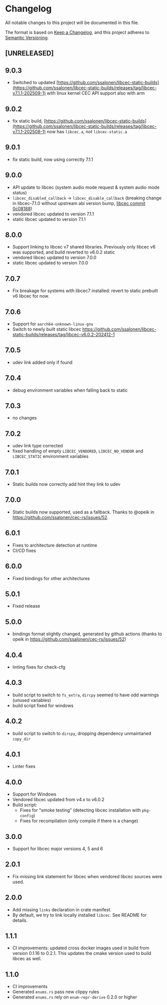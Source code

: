 # Changelog

All notable changes to this project will be documented in this file.

The format is based on [Keep a Changelog](https://keepachangelog.com/en/1.0.0/),
and this project adheres to [Semantic Versioning](https://semver.org/spec/v2.0.0.html).

## [UNRELEASED]

## 9.0.3

- Switched to updated [https://github.com/ssalonen/libcec-static-builds](https://github.com/ssalonen/libcec-static-builds/releases/tag/libcec-v7.1.1-202509-1) with linux kernel CEC API support also with arm

## 9.0.2

- fix static build, [https://github.com/ssalonen/libcec-static-builds](https://github.com/ssalonen/libcec-static-builds/releases/tag/libcec-v7.1.1-202508-1) now has `libcec.a`, not `libcec-static.a`

## 9.0.1

- fix static build, now using correctly 7.1.1

## 9.0.0

- API update to libcec (system audio mode request & system audio mode status)
- `libcec_disabled_callback` -> `libcec_disable_callback` (breaking change in libcec-7.1.0 without upstream abi version bump, [libcec commit 0c08188](https://github.com/Pulse-Eight/libcec/commit/0c0818856616d018d88cc3b5d0ee6c1537d80b10))
- vendored libcec updated to version 7.1.1
- static libcec updated to version 7.1.1

## 8.0.0

- Support linking to libcec v7 shared libraries. Previously only libcec v6 was supported, and build reverted to v6.0.2 static
- vendored libcec updated to version 7.0.0
- static libcec updated to version 7.0.0

## 7.0.7

- Fix breakage for systems with libcec7 installed: revert to static prebuilt v6 libcec for now.

## 7.0.6

- Support for `aarch64-unknown-linux-gnu`
- Switch to newly built static libcec https://github.com/ssalonen/libcec-static-builds/releases/tag/libcec-v6.0.2-202412-1

## 7.0.5

- udev link added only if found

## 7.0.4

- debug environment variables when falling back to static

## 7.0.3

- no changes

## 7.0.2

- udev link type corrected
- fixed handling of empty `LIBCEC_VENDORED`, `LIBCEC_NO_VENDOR` and `LIBCEC_STATIC` environment variables

## 7.0.1

- Static builds now correctly add hint they link to udev

## 7.0.0

- Static builds now supported, used as a fallback. Thanks to @opeik in https://github.com/ssalonen/cec-rs/issues/52.

## 6.0.1

- Fixes to architecture detection at runtime
- CI/CD fixes

## 6.0.0

- Fixed bindings for other architectures

## 5.0.1

- Fixed release

## 5.0.0

- bindings format slightly changed, generated by github actions (thanks to opeik in https://github.com/ssalonen/cec-rs/issues/52)

## 4.0.4

- linting fixes for check-cfg

## 4.0.3

- build script to switch to `fs_extra`, `dircpy` seemed to have odd warnings (unused variables)
- build script fixed for windows

## 4.0.2

- build script to switch to `dircpy`, dropping dependency unmaintaned `copy_dir`

## 4.0.1

- Linter fixes

## 4.0.0

- Support for Windows
- Vendored libcec updated from v4.x to v6.0.2
- Build script:
    - Fixes for "smoke testing" (detecting libcec installation with `pkg-config`)
    - Fixes for recompilation (only compile if there is a change)

## 3.0.0

- Support for libcec major versions 4, 5 and 6

## 2.0.1

- Fix missing link statement for libcec when vendored libcec sources were used.

## 2.0.0

- Add missing `links` declaration in crate manifest.
- By default, we try to link locally installed `libcec`. See README for details.


## 1.1.1

- CI improvements: updated cross docker images used in build from version 0.1.16 to 0.2.1. This updates the cmake version used to build libcec as well.

## 1.1.0

- CI improvements
- Generated `enums.rs` pass new clippy rules
- Generated `enums.rs` rely on `enum-repr-derive` 0.2.0 or higher